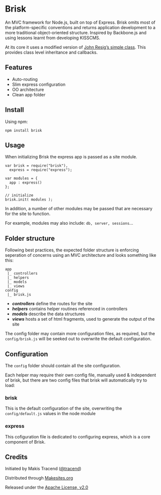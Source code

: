 # Brisk

An MVC framework for Node.js, built on top of Express. Brisk omits most of the platform-specific conventions and returns application development to a more traditional object-oriented structure. Inspired by Backbone.js and using lessons learnt from developing KISSCMS.

At its core it uses a modified version of [John Resig’s simple class](http://ejohn.org/blog/simple-javascript-inheritance/). This provides class level inheritance and callbacks.


## Features

* Auto-routing
* Slim express configuration
* OO architecture
* Clean app folder


## Install
Using npm:
```
npm install brisk
```


## Usage

When initializing Brisk the express app is passed as a site module.
```
var brisk = require("brisk"),
  express = require("express");

var modules = {
  app : express()
};

// initialize
brisk.init( modules );
```

In addition, a number of other modules may be passed that are necessary for the site to function.

For example, modules may also include: ```db, server, sessions```...


## Folder structure

Following best practices, the expected folder structure is enforcing seperation of concerns using an MVC architecture and looks something like this:
```
app
 |_ controllers
 |_ helpers
 |_ models
 |_ views
config
 |_ brisk.js
```

* ***controllers*** define the routes for the site
* ***helpers*** contains helper routines referenced in controllers
* ***models*** describe the data structures
* ***views*** hosts a set of html fragments, used to generate the output of the site

The config folder may contain more configuration files, as required, but the ```config/brisk.js``` will be seeked out to overwrite the default configuration.

## Configuration

The ```config``` folder should contain all the site configuration.

Each helper may require their own config file, manually used & independent of brisk, but there are two config files that brisk will automatically try to load:

### brisk

This is the default configuration of the site, overwriting the ```config/default.js``` values in the node module

### express

This cofiguration file is dedicated to configuring express, which is a core component of Brisk.


## Credits

Initiated by Makis Tracend ([@tracend](http://twitter.com/tracend))

Distributed through [Makesites.org](http://makesites.org)

Released under the [Apache License, v2.0](http://makesites.org/licenses/APACHE-2.0)

